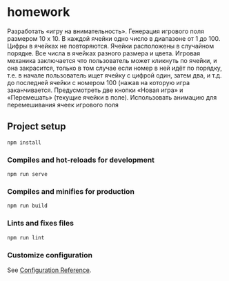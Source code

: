 # homework
Разработать «игру на внимательность». Генерация игрового поля размером 10 x 10. В каждой ячейки одно число в диапазоне от 1 до 100. Цифры в ячейках не повторяются. Ячейки расположены в случайном порядке. Все числа в ячейках разного размера и цвета. Игровая механика заключается что пользователь может кликнуть по ячейки, и она закрасится, только в том случае если номер в ней идёт по порядку, т.е. в начале пользователь ищет ячейку с цифрой один, затем два, и т.д. до последней ячейки с номером
100 (нажав на которую игра заканчивается. Предусмотреть две кнопки «Новая игра» и «Перемешать» (текущие ячейки в поле). Использовать анимацию для перемешивания ячеек игрового поля
## Project setup
```
npm install
```

### Compiles and hot-reloads for development
```
npm run serve
```

### Compiles and minifies for production
```
npm run build
```

### Lints and fixes files
```
npm run lint
```

### Customize configuration
See [Configuration Reference](https://cli.vuejs.org/config/).
